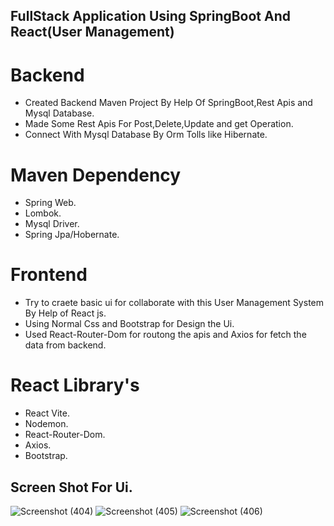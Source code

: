 ## FullStack Application Using SpringBoot And React(User Management)

# Backend
* Created Backend Maven Project By Help Of SpringBoot,Rest Apis and Mysql Database.
* Made Some Rest Apis For Post,Delete,Update and get Operation.
* Connect With Mysql Database By Orm Tolls like Hibernate.

# Maven Dependency
* Spring Web.
* Lombok.
* Mysql Driver.
* Spring Jpa/Hobernate.

# Frontend
* Try to craete basic ui for collaborate with this User Management System By Help of React js.
* Using Normal Css and Bootstrap for Design the Ui.
* Used React-Router-Dom for routong the apis and Axios for fetch the data from backend.

# React Library's
* React Vite.
* Nodemon.
* React-Router-Dom.
* Axios.
* Bootstrap.

## Screen Shot For Ui.


![Screenshot (404)](https://github.com/avis97/SpringWithReactCRUD/assets/106426358/c61f77d0-ed4d-459b-842f-3f25a6d827fb)
![Screenshot (405)](https://github.com/avis97/SpringWithReactCRUD/assets/106426358/74bc7b4d-0ae2-4fa7-984a-5d18de72faa4)
![Screenshot (406)](https://github.com/avis97/SpringWithReactCRUD/assets/106426358/e1605c33-1d6f-4789-b78a-20e001a51024)
